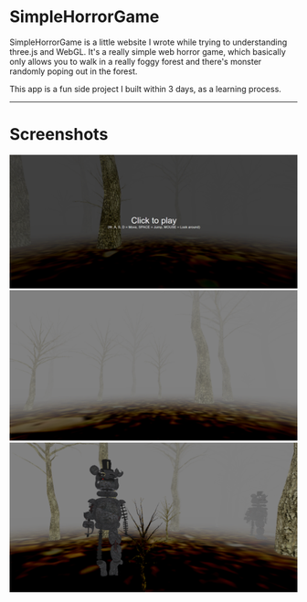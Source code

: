 # SimpleHorrorGame
SimpleHorrorGame is a little website I wrote while trying to understanding three.js and WebGL. It's a really simple web horror game, which basically only allows you to walk in a really foggy forest and there's monster randomly poping out in the forest. 

This app is a fun side project I built within 3 days, as a learning process.

---
# Screenshots

![](Screenshots/beginning.PNG)
![](Screenshots/game.PNG)
![](Screenshots/monsterTime.PNG)


